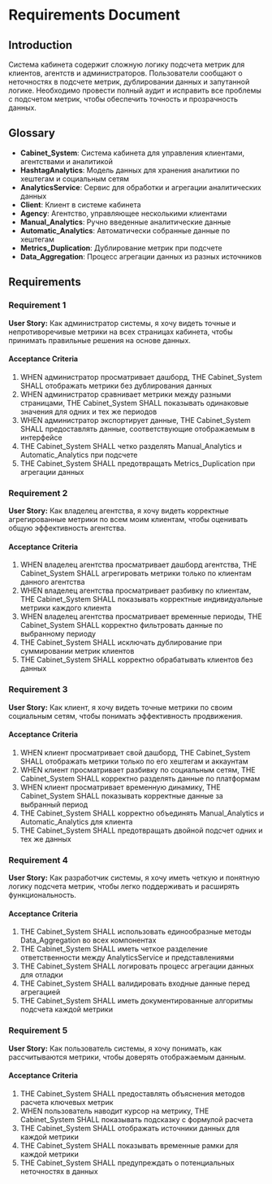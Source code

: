 # Requirements Document

## Introduction

Система кабинета содержит сложную логику подсчета метрик для клиентов, агентств и администраторов. Пользователи сообщают о неточностях в подсчете метрик, дублировании данных и запутанной логике. Необходимо провести полный аудит и исправить все проблемы с подсчетом метрик, чтобы обеспечить точность и прозрачность данных.

## Glossary

- **Cabinet_System**: Система кабинета для управления клиентами, агентствами и аналитикой
- **HashtagAnalytics**: Модель данных для хранения аналитики по хештегам и социальным сетям
- **AnalyticsService**: Сервис для обработки и агрегации аналитических данных
- **Client**: Клиент в системе кабинета
- **Agency**: Агентство, управляющее несколькими клиентами
- **Manual_Analytics**: Ручно введенные аналитические данные
- **Automatic_Analytics**: Автоматически собранные данные по хештегам
- **Metrics_Duplication**: Дублирование метрик при подсчете
- **Data_Aggregation**: Процесс агрегации данных из разных источников

## Requirements

### Requirement 1

**User Story:** Как администратор системы, я хочу видеть точные и непротиворечивые метрики на всех страницах кабинета, чтобы принимать правильные решения на основе данных.

#### Acceptance Criteria

1. WHEN администратор просматривает дашборд, THE Cabinet_System SHALL отображать метрики без дублирования данных
2. WHEN администратор сравнивает метрики между разными страницами, THE Cabinet_System SHALL показывать одинаковые значения для одних и тех же периодов
3. WHEN администратор экспортирует данные, THE Cabinet_System SHALL предоставлять данные, соответствующие отображаемым в интерфейсе
4. THE Cabinet_System SHALL четко разделять Manual_Analytics и Automatic_Analytics при подсчете
5. THE Cabinet_System SHALL предотвращать Metrics_Duplication при агрегации данных

### Requirement 2

**User Story:** Как владелец агентства, я хочу видеть корректные агрегированные метрики по всем моим клиентам, чтобы оценивать общую эффективность агентства.

#### Acceptance Criteria

1. WHEN владелец агентства просматривает дашборд агентства, THE Cabinet_System SHALL агрегировать метрики только по клиентам данного агентства
2. WHEN владелец агентства просматривает разбивку по клиентам, THE Cabinet_System SHALL показывать корректные индивидуальные метрики каждого клиента
3. WHEN владелец агентства просматривает временные периоды, THE Cabinet_System SHALL корректно фильтровать данные по выбранному периоду
4. THE Cabinet_System SHALL исключать дублирование при суммировании метрик клиентов
5. THE Cabinet_System SHALL корректно обрабатывать клиентов без данных

### Requirement 3

**User Story:** Как клиент, я хочу видеть точные метрики по своим социальным сетям, чтобы понимать эффективность продвижения.

#### Acceptance Criteria

1. WHEN клиент просматривает свой дашборд, THE Cabinet_System SHALL отображать метрики только по его хештегам и аккаунтам
2. WHEN клиент просматривает разбивку по социальным сетям, THE Cabinet_System SHALL корректно разделять данные по платформам
3. WHEN клиент просматривает временную динамику, THE Cabinet_System SHALL показывать корректные данные за выбранный период
4. THE Cabinet_System SHALL корректно объединять Manual_Analytics и Automatic_Analytics для клиента
5. THE Cabinet_System SHALL предотвращать двойной подсчет одних и тех же данных

### Requirement 4

**User Story:** Как разработчик системы, я хочу иметь четкую и понятную логику подсчета метрик, чтобы легко поддерживать и расширять функциональность.

#### Acceptance Criteria

1. THE Cabinet_System SHALL использовать единообразные методы Data_Aggregation во всех компонентах
2. THE Cabinet_System SHALL иметь четкое разделение ответственности между AnalyticsService и представлениями
3. THE Cabinet_System SHALL логировать процесс агрегации данных для отладки
4. THE Cabinet_System SHALL валидировать входные данные перед агрегацией
5. THE Cabinet_System SHALL иметь документированные алгоритмы подсчета каждой метрики

### Requirement 5

**User Story:** Как пользователь системы, я хочу понимать, как рассчитываются метрики, чтобы доверять отображаемым данным.

#### Acceptance Criteria

1. THE Cabinet_System SHALL предоставлять объяснения методов расчета ключевых метрик
2. WHEN пользователь наводит курсор на метрику, THE Cabinet_System SHALL показывать подсказку с формулой расчета
3. THE Cabinet_System SHALL отображать источники данных для каждой метрики
4. THE Cabinet_System SHALL показывать временные рамки для каждой метрики
5. THE Cabinet_System SHALL предупреждать о потенциальных неточностях в данных